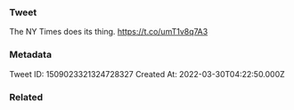 ### Tweet
The NY Times does its thing.   https://t.co/umT1v8q7A3

### Metadata
Tweet ID: 1509023321324728327
Created At: 2022-03-30T04:22:50.000Z

### Related

